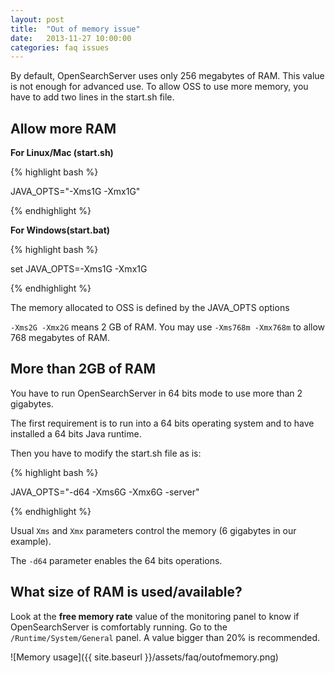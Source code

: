 ```yaml
---
layout: post
title:  "Out of memory issue"
date:   2013-11-27 10:00:00
categories: faq issues
---
```


By default, OpenSearchServer uses only 256 megabytes of RAM. This value is not enough for advanced use. To allow OSS to use more memory, you have to add two lines in the start.sh file.

## Allow more RAM

**For Linux/Mac (start.sh)**

{% highlight bash %}
  
JAVA_OPTS="-Xms1G -Xmx1G"
   
{% endhighlight %}

**For Windows(start.bat)**

{% highlight bash %}
  
set JAVA_OPTS=-Xms1G -Xmx1G  
  
{% endhighlight %}

The memory allocated to OSS is defined by the JAVA_OPTS options

`-Xms2G -Xmx2G` means 2 GB of RAM.
You may use `-Xms768m -Xmx768m` to allow 768 megabytes of RAM.

## More than 2GB of RAM

You have to run OpenSearchServer in 64 bits mode to use more than 2 gigabytes.

The first requirement is to run into a 64 bits operating system and to have installed a 64 bits Java runtime.

Then you have to modify the start.sh file as is:

{% highlight bash %}
  
JAVA_OPTS="-d64 -Xms6G -Xmx6G -server"  
  
{% endhighlight %}

Usual `Xms` and `Xmx` parameters control the memory (6 gigabytes in our example).

The `-d64` parameter enables the 64 bits operations.

## What size of RAM is used/available?

Look at the **free memory rate** value of the monitoring panel to know if OpenSearchServer is comfortably running. Go to the `/Runtime/System/General` panel. A value bigger than 20% is recommended.

![Memory usage]({{ site.baseurl }}/assets/faq/outofmemory.png)